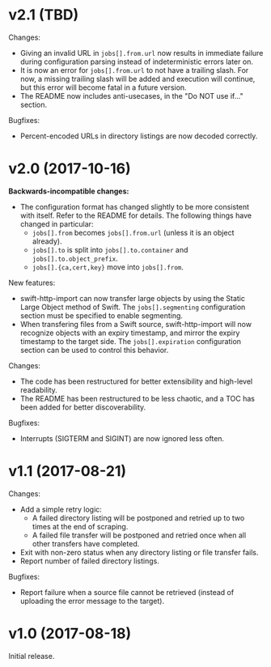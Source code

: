 # v2.1 (TBD)

Changes:
- Giving an invalid URL in `jobs[].from.url` now results in immediate failure during configuration parsing instead of
  indeterministic errors later on.
- It is now an error for `jobs[].from.url` to not have a trailing slash. For now, a missing trailing slash will be added
  and execution will continue, but this error will become fatal in a future version.
- The README now includes anti-usecases, in the "Do NOT use if..." section.

Bugfixes:
- Percent-encoded URLs in directory listings are now decoded correctly.

# v2.0 (2017-10-16)

**Backwards-incompatible changes:**
- The configuration format has changed slightly to be more consistent with itself.
  Refer to the README for details. The following things have changed in particular:
  - `jobs[].from` becomes `jobs[].from.url` (unless it is an object already).
  - `jobs[].to` is split into `jobs[].to.container` and `jobs[].to.object_prefix`.
  - `jobs[].{ca,cert,key}` move into `jobs[].from`.

New features:
- swift-http-import can now transfer large objects by using the Static Large Object method of Swift. The
  `jobs[].segmenting` configuration section must be specified to enable segmenting.
- When transfering files from a Swift source, swift-http-import will now recognize objects with an expiry timestamp, and
  mirror the expiry timestamp to the target side. The `jobs[].expiration` configuration section can be used to control
  this behavior.

Changes:
- The code has been restructured for better extensibility and high-level readability.
- The README has been restructured to be less chaotic, and a TOC has been added for better discoverability.

Bugfixes:
- Interrupts (SIGTERM and SIGINT) are now ignored less often.

# v1.1 (2017-08-21)

Changes:
- Add a simple retry logic:
  - A failed directory listing will be postponed and retried up to two times at the end of scraping.
  - A failed file transfer will be postponed and retried once when all other transfers have completed.
- Exit with non-zero status when any directory listing or file transfer fails.
- Report number of failed directory listings.

Bugfixes:
- Report failure when a source file cannot be retrieved (instead of uploading the error message to the target).

# v1.0 (2017-08-18)

Initial release.
